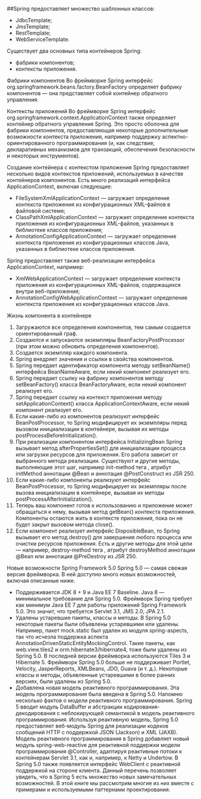 ##Spring предоставляет множество шаблонных классов:

* JdbcTemplate;
* JmsTemplate;
* RestTemplate;
* WebServiceTemplate.

Существует два основных типа контейнеров Spring:
* фабрики компонентов;
* контексты приложения.

Фабрики компонентов
Во фреймворке Spring интерфейс org.springframework.beans.factory.BeanFactory определяет фабрику компонентов — она представляет собой контейнер обратного управления.

Контексты приложений
Во фреймворке Spring интерфейс org.springframework.context.ApplicationContext также определяет контейнер обратного управления Spring. Это просто оболочка для фабрики компонентов, предоставляющая некоторые дополнительные возможности контекста приложения, например поддержку аспектно-ориентированного программирования (и, как следствие, декларативных механизмов для транзакций, обеспечения безопасности и некоторых инструментов).


Создание контейнера с контекстом приложения
Spring предоставляет несколько видов контекстов приложений, используемых в качестве контейнеров компонентов. Есть много реализаций интерфейса ApplicationContext, включая следующие:
* FileSystemXmlApplicationContext — загружает определение контекста приложения из конфигурационных XML-файлов в файловой системе;
* ClassPathXmlApplicationContext — загружает определение контекста приложения из конфигурационных XML-файлов, указанных в библиотеке классов приложения;
* AnnotationConfigApplicationContext — загружает определение контекста приложения из конфигурационных классов Java, указанных в библиотеке классов приложения.

Spring предоставляет также веб-реализации интерфейса ApplicationContext, например:
* XmlWebApplicationContext — загружает определение контекста приложения из конфигурационных XML-файлов, содержащихся внутри веб-приложения;
* AnnotationConfigWebApplicationContext — загружает определение контекста приложения из конфигурационных классов Java.

Жизнь компонента в контейнере

1. Загружаются все определения компонентов, тем самым создается ориентированный граф.
2. Создаются и запускаются экземпляры BeanFactoryPostProcessor (при этом можно обновить определения компонентов).
3. Создается экземпляр каждого компонента.
4. Spring внедряет значения и ссылки в свойства компонентов.
5. Spring передает идентификатор компонента методу setBeanName() интерфейса BeanNameAware, если некий компонент реализует его.
6. Spring передает ссылку на фабрику компонентов методу setBeanFactory() класса BeanFactoryAware, если некий компонент реализует его.
7. Spring передает ссылку на контекст приложения методу setApplicationContext() класса ApplicationContextAware, если некий компонент реализует его.
8. Если какие-либо из компонентов реализуют интерфейс BeanPostProcessor, то Spring модифицирует их экземпляры перед вызовом инициализации в контейнере, вызывая их методы postProcessBeforeInitialization().
9. При реализации компонентом интерфейса InitializingBean Spring вызывает метод afterPropertiesSet() для инициализации процесса или загрузки ресурсов для приложения. Его работа зависит от выбранного метода реализации. Существуют и другие методы, выполняющие этот шаг, например init-method тега <bean>, атрибут initMethod аннотации @Bean и аннотация @PostConstruct из JSR 250.
10. Если какие-либо компоненты реализуют интерфейс BeanPostProcessor, то Spring модифицирует их экземпляры после вызова инициализации в контейнере, вызывая их методы postProcessAfterInitialization().
11. Теперь ваш компонент готов к использованию и приложение может обращаться к нему, вызывая метод getBean() контекста приложения. Компоненты остаются жить в контексте приложения, пока он не будет закрыт вызовом метода close().
12. Если компонент реализует интерфейс DisposibleBean, то Spring вызывает его метод destroy() для завершения любого процесса или очистки ресурсов приложения. Есть и другие методы для этой цели — например, destroy-method тега <bean>, атрибут destroyMethod аннотации @Bean или аннотация @PreDestroy из JSR 250.

Новые возможности Spring Framework 5.0
Spring 5.0 — самая свежая версия фреймворка. В ней доступно много новых возможностей, включая описанные ниже.
* Поддерживается JDK 8 + 9 и Java EE 7 Baseline.
Java 8 — минимальное требование для Spring 5.0.
Фреймворк Spring требует как минимум Java EE 7 для работы приложений Spring Framework 5.0. Это значит, что требуется Servlet 3.1, JMS 2.0, JPA 2.1.
* Удалены устаревшие пакеты, классы и методы.
В Spring 5.0 некоторые пакеты были объявлены устаревшими или удалены. Например, пакет mock.static был удален из модуля spring-aspects, так что исчезла поддержка аспекта AnnotationDrivenStaticEntityMockingControl.
Такие пакеты, как web.view.tiles2 и orm.hibernate3/hibernate4, тоже были удалены из Spring 5.0. В последней версии фреймворка используются Tiles 3 и Hibernate 5.
Фреймворк Spring 5.0 больше не поддерживает Portlet, Velocity, JasperReports, XMLBeans, JDO, Guava (и т. д.).
Некоторые классы и методы, объявленные устаревшими в более ранних версиях, были удалены из Spring 5.0.
* Добавлена новая модель реактивного программирования.
Эта модель программирования была введена в Spring 5.0. Напомню несколько фактов о модели реактивного программирования.
Spring 5 вводит модуль DataBuffer и абстракции кодирования-декодирования с неблокирующей семантикой в модель реактивного программирования.
Используя реактивную модель, Spring 5.0 предоставляет веб-модуль Spring для реализации кодеков сообщений HTTP с поддержкой JSON (Jackson) и XML (JAXB).
Модель реактивного программирования в Spring добавляет новый модуль spring-web-reactive для реактивной поддержки модели программирования @Controller, адаптируя реактивные потоки к контейнерам Servlet 3.1, как и, например, к Netty и Undertow.
В Spring 5.0 также появляется интерфейс WebClient с реактивной поддержкой на стороне клиента.
Данный перечень позволяет увидеть, что в Spring 5 есть множество новых замечательных возможностей. В этой книге мы рассмотрим многие из них вместе с примерами и используемыми паттернами проектирования.